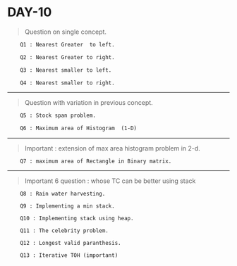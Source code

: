 # **DAY-10**

>Question on single concept.
```txt
    Q1 : Nearest Greater  to left.

    Q2 : Nearest Greater to right.

    Q3 : Nearest smaller to left.

    Q4 : Nearest smaller to right.       
```
---
>Question with variation in previous concept.

```txt
    Q5 : Stock span problem.

    Q6 : Maximum area of Histogram  (1-D)  
```
---
>Important : extension of max area histogram problem in 2-d.
```
    Q7 : maximum area of Rectangle in Binary matrix. 
```
---
>Important 6 question : whose TC can be better using stack  
```
    Q8 : Rain water harvesting. 
    
    Q9 : Implementing a min stack.   
    
    Q10 : Implementing stack using heap.

    Q11 : The celebrity problem.   

    Q12 : Longest valid paranthesis.

    Q13 : Iterative TOH (important)  
```